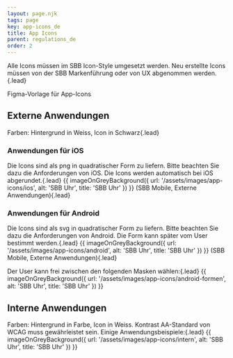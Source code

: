 ```yaml
---
layout: page.njk
tags: page
key: app-icons_de
title: App Icons
parent: regulations_de
order: 2
---
```


Alle Icons müssen im <sbb-link variant="inline" href="/{{page.lang}}/foundation/assets/icons/">SBB Icon-Style</sbb-link>  umgesetzt werden. Neu erstellte Icons müssen von der SBB Markenführung oder von UX abgenommen werden.{.lead}

<sbb-button-link target="_blank" href="https://www.figma.com/file/0x2cZBSTG2t5crlyW2wfvE/adaptive-icons-template?t=4dWSW7jntdJDNUvr-1">
<sbb-icon slot="icon" name="figma-small"></sbb-icon>
Figma-Vorlage für App-Icons
</sbb-button-link> 

## Externe Anwendungen
Farben: Hintergrund in Weiss, Icon in Schwarz{.lead}

### Anwendungen für iOS
Die Icons sind als png in quadratischer Form zu liefern. Bitte beachten Sie dazu die Anforderungen von iOS. Die Icons werden automatisch bei iOS abgerundet.{.lead}
{{ imageOnGreyBackground({
    url: '/assets/images/app-icons/ios',
    alt: 'SBB Uhr',
    title: 'SBB Uhr'
}) }}
(SBB Mobile, Externe Anwendungen){.lead}

### Anwendungen für Android
Die Icons sind als svg in quadratischer Form zu liefern. Bitte beachten Sie dazu die Anforderungen von Android. Die Form kann später vom User bestimmt werden.{.lead}
{{ imageOnGreyBackground({
    url: '/assets/images/app-icons/android',
    alt: 'SBB Uhr',
    title: 'SBB Uhr'
}) }}
(SBB Mobile, Externe Anwendungen){.lead}

Der User kann frei zwischen den folgenden Masken wählen:{.lead}
{{ imageOnGreyBackground({
    url: '/assets/images/app-icons/android-formen',
    alt: 'SBB Uhr',
    title: 'SBB Uhr'
}) }}

## Interne Anwendungen
Farben: Hintergrund in Farbe, Icon in Weiss. Kontrast AA-Standard von WCAG muss gewährleistet sein.
Einige Anwendungsbeispiele:{.lead}
{{ imageOnGreyBackground({
    url: '/assets/images/app-icons/intern',
    alt: 'SBB Uhr',
    title: 'SBB Uhr'
}) }}
